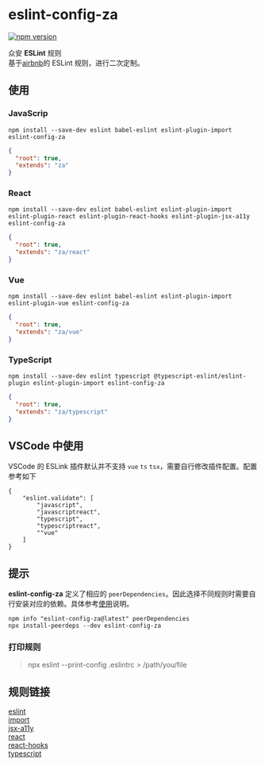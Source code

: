 # eslint-config-za

[![npm version](https://badge.fury.io/js/eslint-config-za.svg)](https://www.npmjs.com/package/eslint-config-za)

众安 **ESLint** 规则  
基于[airbnb](https://github.com/airbnb/javascript)的 ESLint 规则，进行二次定制。


## 使用

### JavaScrip

```
npm install --save-dev eslint babel-eslint eslint-plugin-import eslint-config-za
```

```json
{
  "root": true,
  "extends": "za"
}

```

### React

```
npm install --save-dev eslint babel-eslint eslint-plugin-import eslint-plugin-react eslint-plugin-react-hooks eslint-plugin-jsx-a11y eslint-config-za
```

```json
{
  "root": true,
  "extends": "za/react"
}

```

### Vue

```
npm install --save-dev eslint babel-eslint eslint-plugin-import eslint-plugin-vue eslint-config-za
```

```json
{
  "root": true,
  "extends": "za/vue"
}

```

### TypeScript

```
npm install --save-dev eslint typescript @typescript-eslint/eslint-plugin eslint-plugin-import eslint-config-za
```

```json
{
  "root": true,
  "extends": "za/typescript"
}

```

## VSCode 中使用
VSCode 的 ESLink 插件默认并不支持 `vue` `ts` `tsx`，需要自行修改插件配置。配置参考如下

```
{
    "eslint.validate": [
        "javascript",
        "javascriptreact",
        "typescript",
        "typescriptreact",
        ""vue"
    ]
}
```


## 提示

**eslint-config-za** 定义了相应的 `peerDependencies`。因此选择不同规则时需要自行安装对应的依赖。具体参考[使用](#使用)说明。  

```
npm info "eslint-config-za@latest" peerDependencies
npx install-peerdeps --dev eslint-config-za
```

### 打印规则

> npx eslint --print-config .eslintrc > /path/you/file

## 规则链接
[eslint](https://github.com/eslint/eslint/tree/master/docs/rules)  
[import](https://github.com/benmosher/eslint-plugin-import/tree/master/docs/rules)  
[jsx-a11y](https://github.com/evcohen/eslint-plugin-jsx-a11y/tree/master/docs/rules)  
[react](https://github.com/yannickcr/eslint-plugin-react/tree/master/docs/rules)  
[react-hooks](https://reactjs.org/docs/hooks-rules.html)  
[typescript](https://github.com/typescript-eslint/typescript-eslint/tree/master/packages/eslint-plugin/docs/rules)
